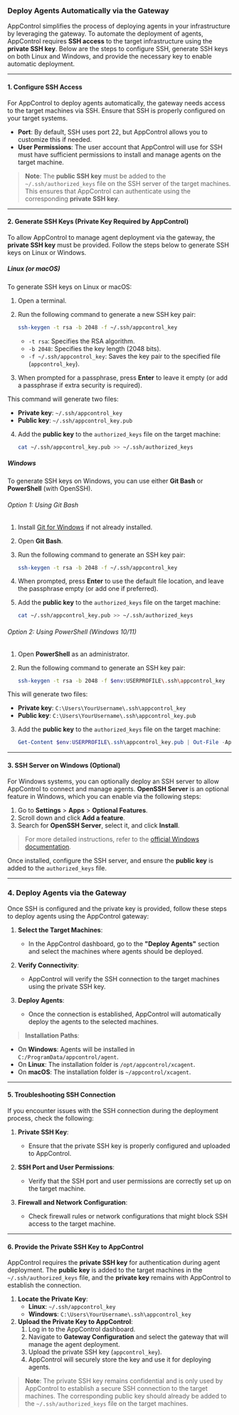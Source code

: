 ### Deploy Agents Automatically via the Gateway

AppControl simplifies the process of deploying agents in your infrastructure by leveraging the gateway. To automate the deployment of agents, AppControl requires **SSH access** to the target infrastructure using the **private SSH key**. Below are the steps to configure SSH, generate SSH keys on both Linux and Windows, and provide the necessary key to enable automatic deployment.

---

#### 1. Configure SSH Access

For AppControl to deploy agents automatically, the gateway needs access to the target machines via SSH. Ensure that SSH is properly configured on your target systems.

-   **Port**: By default, SSH uses port 22, but AppControl allows you to customize this if needed.
-   **User Permissions**: The user account that AppControl will use for SSH must have sufficient permissions to install and manage agents on the target machine.

> **Note**: The **public SSH key** must be added to the `~/.ssh/authorized_keys` file on the SSH server of the target machines. This ensures that AppControl can authenticate using the corresponding **private SSH key**.

---

#### 2. Generate SSH Keys (Private Key Required by AppControl)

To allow AppControl to manage agent deployment via the gateway, the **private SSH key** must be provided. Follow the steps below to generate SSH keys on Linux or Windows.

##### Linux (or macOS)

To generate SSH keys on Linux or macOS:

1. Open a terminal.
2. Run the following command to generate a new SSH key pair:

    ```bash
    ssh-keygen -t rsa -b 2048 -f ~/.ssh/appcontrol_key
    ```

    - `-t rsa`: Specifies the RSA algorithm.
    - `-b 2048`: Specifies the key length (2048 bits).
    - `-f ~/.ssh/appcontrol_key`: Saves the key pair to the specified file (`appcontrol_key`).

3. When prompted for a passphrase, press **Enter** to leave it empty (or add a passphrase if extra security is required).

This command will generate two files:

-   **Private key**: `~/.ssh/appcontrol_key`
-   **Public key**: `~/.ssh/appcontrol_key.pub`

4. Add the **public key** to the `authorized_keys` file on the target machine:

    ```bash
    cat ~/.ssh/appcontrol_key.pub >> ~/.ssh/authorized_keys
    ```

##### Windows

To generate SSH keys on Windows, you can use either **Git Bash** or **PowerShell** (with OpenSSH).

###### Option 1: Using Git Bash

1. Install [Git for Windows](https://gitforwindows.org/) if not already installed.
2. Open **Git Bash**.
3. Run the following command to generate an SSH key pair:

    ```bash
    ssh-keygen -t rsa -b 2048 -f ~/.ssh/appcontrol_key
    ```

4. When prompted, press **Enter** to use the default file location, and leave the passphrase empty (or add one if preferred).

5. Add the **public key** to the `authorized_keys` file on the target machine:

    ```bash
    cat ~/.ssh/appcontrol_key.pub >> ~/.ssh/authorized_keys
    ```

###### Option 2: Using PowerShell (Windows 10/11)

1. Open **PowerShell** as an administrator.
2. Run the following command to generate an SSH key pair:

    ```bash
    ssh-keygen -t rsa -b 2048 -f $env:USERPROFILE\.ssh\appcontrol_key
    ```

This will generate two files:

-   **Private key**: `C:\Users\YourUsername\.ssh\appcontrol_key`
-   **Public key**: `C:\Users\YourUsername\.ssh\appcontrol_key.pub`

3. Add the **public key** to the `authorized_keys` file on the target machine:

    ```powershell
    Get-Content $env:USERPROFILE\.ssh\appcontrol_key.pub | Out-File -Append -Encoding ascii $env:USERPROFILE\.ssh\authorized_keys
    ```

---

#### 3. SSH Server on Windows (Optional)

For Windows systems, you can optionally deploy an SSH server to allow AppControl to connect and manage agents. **OpenSSH Server** is an optional feature in Windows, which you can enable via the following steps:

1. Go to **Settings** > **Apps** > **Optional Features**.
2. Scroll down and click **Add a feature**.
3. Search for **OpenSSH Server**, select it, and click **Install**.

> For more detailed instructions, refer to the [official Windows documentation](https://docs.microsoft.com/en-us/windows-server/administration/openssh/openssh_install_firstuse).

Once installed, configure the SSH server, and ensure the **public key** is added to the `authorized_keys` file.

---

### 4. Deploy Agents via the Gateway

Once SSH is configured and the private key is provided, follow these steps to deploy agents using the AppControl gateway:

1. **Select the Target Machines**:

    - In the AppControl dashboard, go to the **"Deploy Agents"** section and select the machines where agents should be deployed.

2. **Verify Connectivity**:

    - AppControl will verify the SSH connection to the target machines using the private SSH key.

3. **Deploy Agents**:
    - Once the connection is established, AppControl will automatically deploy the agents to the selected machines.

> **Installation Paths**:

-   On **Windows**: Agents will be installed in `C:/ProgramData/appcontrol/agent`.
-   On **Linux**: The installation folder is `/opt/appcontrol/xcagent`.
-   On **macOS**: The installation folder is `~/appcontrol/xcagent`.

---

#### 5. Troubleshooting SSH Connection

If you encounter issues with the SSH connection during the deployment process, check the following:

1. **Private SSH Key**:

    - Ensure that the private SSH key is properly configured and uploaded to AppControl.

2. **SSH Port and User Permissions**:

    - Verify that the SSH port and user permissions are correctly set up on the target machine.

3. **Firewall and Network Configuration**:
    - Check firewall rules or network configurations that might block SSH access to the target machine.

---

#### 6. Provide the Private SSH Key to AppControl

AppControl requires the **private SSH key** for authentication during agent deployment. The **public key** is added to the target machines in the `~/.ssh/authorized_keys` file, and the **private key** remains with AppControl to establish the connection.

1. **Locate the Private Key**:
    - **Linux**: `~/.ssh/appcontrol_key`
    - **Windows**: `C:\Users\YourUsername\.ssh\appcontrol_key`
2. **Upload the Private Key to AppControl**:
    1. Log in to the AppControl dashboard.
    2. Navigate to **Gateway Configuration** and select the gateway that will manage the agent deployment.
    3. Upload the private SSH key (`appcontrol_key`).
    4. AppControl will securely store the key and use it for deploying agents.

> **Note**: The private SSH key remains confidential and is only used by AppControl to establish a secure SSH connection to the target machines. The corresponding public key should already be added to the `~/.ssh/authorized_keys` file on the target machines.
